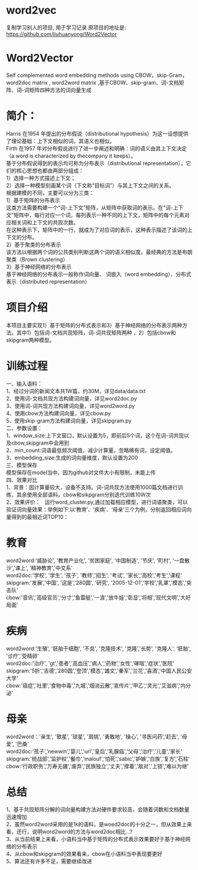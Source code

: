 # word2vec
复制学习别人的项目, 用于学习记录
原项目的地址是: https://github.com/liuhuanyong/Word2Vector

#  Word2Vector  
Self complemented word embedding methods using CBOW，skip-Gram，word2doc matrix , word2word matrix ,基于CBOW、skip-gram、词-文档矩阵、词-词矩阵四种方法的词向量生成
# 简介：   
Harris 在1954 年提出的分布假说（distributional hypothesis）为这一设想提供了理论基础：上下文相似的词，其语义也相似。  
Firth 在1957 年对分布假说进行了进一步阐述和明确：词的语义由其上下文决定（a word is characterized by thecompany it keeps）。  
基于分布假说得到的表示均可称为分布表示（distributional representation），它们的核心思想也都由两部分组成：  
1）选择一种方式描述上下文；  
2）选择一种模型刻画某个词（下文称“目标词”）与其上下文之间的关系。  
根据建模的不同，主要可以分为三类：  
1）基于矩阵的分布表示  
这类方法需要构建一个“词-上下文”矩阵，从矩阵中获取词的表示。在“词-上下文”矩阵中，每行对应一个词，每列表示一种不同的上下文，矩阵中的每个元素对应相关词和上下文的共现次数。  
在这种表示下，矩阵中的一行，就成为了对应词的表示，这种表示描述了该词的上下文的分布。  
2）基于聚类的分布表示  
该方法以根据两个词的公共类别判断这两个词的语义相似度。最经典的方法是布朗聚类（Brown clustering）  
3）基于神经网络的分布表示  
基于神经网络的分布表示一般称作词向量、 词嵌入（word embedding）、分布式表示（distributed representation）  
# 项目介绍  
本项目主要实现1）基于矩阵的分布式表示和3）基于神经网络的分布表示两种方法。其中1）包括词-文档共现矩阵，词-词共现矩阵两种 ，2）包括cbow和skipgram两种模型。  
# 训练过程
一、输入语料：  
1、经过分词的新闻文本共1W篇，约30M，详见data/data.txt  
2、使用词-文档共现方法构建词向量，详见word2doc.py  
3、使用词-词共现方法构建词向量，详见word2word.py  
4、使用cbow方法构建词向量，详见cbow.py  
5、使用skip-gram方法构建词向量，详见skipgram.py  
二、参数设置：  
1、window_size:上下文窗口，默认设置为5，即前后5个词，这个在词-词共现以及cbow,skipgram中会用到  
2、min_count:词语最低频次阈值，减少计算量，忽略稀有词，设定阈值。  
3、embedding_size:生成的词向量维度，默认设置为200  
三、模型保存  
模型保存在model当中，因为github对文件大小有限制，未能上传  
四、效果对比  
1、背景：因计算量较大，设备不支持。词-词共现方法使用1000篇文档进行训练，其余使用全部语料。cbow和sikpgram分别迭代训练10W次  
2、效果评价：  
运行word_cluster.py,通过加载相应模型，进行词语聚类，可以验证词向量效果：举例如下:以‘教育’、‘疾病’、‘母亲’三个为例，分别返回相应词向量得到的最相近词TOP10：  
# 教育
word2word:'威胁论', '教育产业化', '贫困家庭', '中国制造', '节庆', '町村', '一盘散沙','课上', '精神教育','中文系'  
word2doc:'学校', '学生', '孩子', '教师','招生', '考试', '家长','高校','考生','课程'  
skipgram:'发展','中国', '这是','280圆', '研究', '2005-12-01','学校','乳罩','模态','突击队'  
cbow:'音讯','高级官员','分寸','鱼雷艇','一浪','放牛娃','彰显','将相','现代文明','大好局面'  

# 疾病
word2word:'生殖', '胚胎干细胞', '不具', '克隆技术', '克隆','长势', '克隆人', '胚胎', '诊疗','受精卵'  
word2doc:'治疗', 'gt','患者','高血压','病人','药物','女性','哮喘','症状','医院'  
skipgram:'5折','吉德','280圆','登顶','模态','雄文','秦军','兰花','喜酒','中国人民公安大学'  
cbow:'癌症','社里','食物中毒','九城','烟消云散','宣传片','甲乙','灵光','艾滋病','内分泌'  

# 母亲
word2word：'亲生', '歌星', '球星', '肩挑', '勇敢地', '操心', '寻医问药','赶去', '母爱', '巴桑'  
word2doc:'孩子','newwin','婴儿','url','皇后','乳腺癌','父母','治疗','儿童','家长'  
skipgram:'统战部','监护权','餐巾','malouf','怕死','sabic','妒嫉','白族','复方','石柱'  
cbow:'行政职务','万寿无疆','废弃','民族独立','丈夫','撑着','敌对','上锁','难以为继'  

# 总结  
1、基于共现矩阵分解的词向量构建方法对硬件要求较高，会随着词数和文档数量迅速增加  
2、虽然word2word采用的是1k的语料，是woed2doc的十分之一，但从效果上来看，还行，说明word2word的方法与word2doc相比...?  
3、从当前结果上来看，小语料当中基于矩阵的分布式表示效果要好于基于神经网络的分布表示  
4、从cbow和skipgram的效果看来，cbow在小语料当中表现要更好  
5、算法还有许多不足，需要继续改进  
